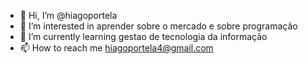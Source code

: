 - 👋 Hi, I’m @hiagoportela
- 👀 I’m interested in aprender sobre o mercado e sobre programação
- 🌱 I’m currently learning gestao de tecnologia da informação
- 📫 How to reach me hiagoportela4@gmail.com

<!---
hiagoportela/hiagoportela is a ✨ special ✨ repository because its `README.md` (this file) appears on your GitHub profile.
You can click the Preview link to take a look at your changes.
--->
